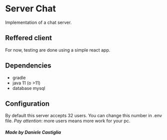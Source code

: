 # Server Chat
Implementation of a chat server.

## Reffered client
For now, testing are done using a simple react app.

## Dependencies
- gradle
- java 11 (o >11)
- database mysql

## Configuration
By default this server accepts 32 users. You can change this number in .env
file. *Pay attention*: more users means more work for your pc.

##### Made by Daniele Castiglia